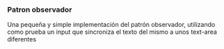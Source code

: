  ### Patron observador
 Una pequeña y simple implementación del patrón observador, utilizando como prueba un input que sincroniza el texto del mismo a unos text-area diferentes